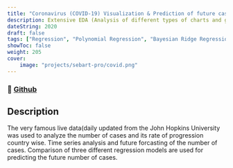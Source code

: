 ```yaml
---
title: "Coronavirus (COVID-19) Visualization & Prediction of future cases"
description: Extensive EDA (Analysis of different types of charts and graphs) and furture predictions on the number of cases using regression techniques
dateString: 2020
draft: false
tags: ["Regression", "Polynomial Regression", "Bayesian Ridge Regression", Machine Learning, COVID]
showToc: false
weight: 205
cover:
    image: "projects/sebart-pro/covid.png"
--- 
```

### 🔗 [Github](https://github.com/yashcoder007/Covid_19_Data_Analysis.git)
## Description

The very famous live data(daily updated from the John Hopkins University was used to analyze the number of cases and its rate of progression country wise. Time series analysis and future forcasting of the number of cases. Comparison of three different regression models are used for predicting the future number of cases.

